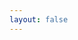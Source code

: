```yaml
---
layout: false
---
```


<script setup>
  import Actions from './Actions'

</script>

<ClientOnly>
  <div class="wk-demo">
    <Actions />
  </div>
</ClientOnly>
